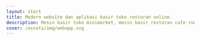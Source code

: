 ```yaml
---
layout: start
title: Modern website dan aplikasi kasir toko restoran online.
description: Mesin kasir toko minimarket, mesin kasir restoran cafe rumah makan include aplikasi toko, aplikasi restoran integrasi website app.
cover: /assets/img/webapp.svg
---
```

